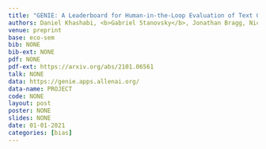 ```yaml
---
title: "GENIE: A Leaderboard for Human-in-the-Loop Evaluation of Text Generation"
authors: Daniel Khashabi, <b>Gabriel Stanovsky</b>, Jonathan Bragg, Nicholas Lourie, Jungo Kasai, Yejin Choi, Noah A. Smith, Daniel S. Weld <br>Media coverage:<b><a href="https://venturebeat.com/2021/01/20/allen-institute-launches-genie-a-leaderboard-for-human-in-the-loop-language-model-benchmarking/" target="_blank"> VentureBeat</a></b>
venue: preprint
base: eco-sem
bib: NONE
bib-ext: NONE
pdf: NONE
pdf-ext: https://arxiv.org/abs/2101.06561
talk: NONE
data: https://genie.apps.allenai.org/
data-name: PROJECT
code: NONE
layout: post
poster: NONE
slides: NONE
date: 01-01-2021
categories: [bias]
---
```

